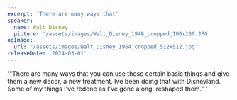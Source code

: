 ```yaml
---
excerpt: 'There are many ways that'
speaker:
  name: Walt Disney
  picture: '/assets/images/Walt_Disney_1946_cropped_100x100.JPG'
ogImage:
  url: '/assets/images/Walt_Disney_1964_cropped_512x512.jpg'
releaseDate: '2024-03-01'
---
```


'"There are many ways that you can use those certain basic things and give them a new decor, a new treatment. Ive been doing that with Disneyland. Some of my things I've redone as I've gone along, reshaped them."'
